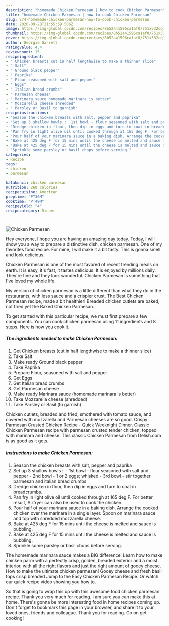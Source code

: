 ```yaml
---
description: "homemade Chicken Parmesan | how to cook Chicken Parmesan"
title: "homemade Chicken Parmesan | how to cook Chicken Parmesan"
slug: 274-homemade-chicken-parmesan-how-to-cook-chicken-parmesan
date: 2020-09-28T21:55:59.586Z
image: https://img-global.cpcdn.com/recipes/8b52a41596ca1af0/751x532cq70/chicken-parmesan-recipe-main-photo.jpg
thumbnail: https://img-global.cpcdn.com/recipes/8b52a41596ca1af0/751x532cq70/chicken-parmesan-recipe-main-photo.jpg
cover: https://img-global.cpcdn.com/recipes/8b52a41596ca1af0/751x532cq70/chicken-parmesan-recipe-main-photo.jpg
author: Georgie Garrett
ratingvalue: 4.4
reviewcount: 15
recipeingredient:
- " Chicken breasts cut in half lengthwise to make a thinner slice"
- " Salt"
- " Ground black pepper"
- " Paprika"
- " Flour seasoned with salt and pepper"
- " Eggs"
- " Italian bread crumbs"
- " Parmesan cheese"
- " Marinara sauce homemade marinara is better"
- " Mozzarella cheese shredded"
- " Parsley or Basil to garnish"
recipeinstructions:
- "Season the chicken breasts with salt, pepper and paprika"
- "Set up 3 shallow bowls :  1st bowl - flour seasoned with salt and pepper 2nd bowl - 1 or 2 eggs; whisked 3rd bowl - stir together parmesan and italian bread crumbs"
- "Dredge chicken in flour, then dip in eggs and turn to coat in breadcrumbs."
- "Pan fry in light olive oil until cooked through at 165 deg F. For better result, Airfryer can also be used to cook the chicken."
- "Pour half of your marinara sauce in a baking dish. Arrange the cooked chicken over the marinara in a single layer. Spoon on marinara sauce and top with shredded mozzarella cheese."
- "Bake at 425 deg F for 15 mins until the cheese is melted and sauce is bubbling."
- "Bake at 425 deg F for 15 mins until the cheese is melted and sauce is bubbling."
- "Sprinkle some parsley or basil chops before serving."
categories:
- Recipe
tags:
- chicken
- parmesan

katakunci: chicken parmesan 
nutrition: 268 calories
recipecuisine: American
preptime: "PT36M"
cooktime: "PT49M"
recipeyield: "4"
recipecategory: Dinner

---
```



![Chicken Parmesan](https://img-global.cpcdn.com/recipes/8b52a41596ca1af0/751x532cq70/chicken-parmesan-recipe-main-photo.jpg)

Hey everyone, I hope you are having an amazing day today. Today, I will show you a way to prepare a distinctive dish, chicken parmesan. One of my favorites food recipe. For mine, I will make it a bit tasty. This is gonna smell and look delicious.

Chicken Parmesan is one of the most favored of recent trending meals on earth. It is easy, it's fast, it tastes delicious. It is enjoyed by millions daily. They're fine and they look wonderful. Chicken Parmesan is something that I've loved my whole life.

My version of chicken parmesan is a little different than what they do in the restaurants, with less sauce and a crispier crust. The Best Chicken Parmesan recipe, made a bit healthier! Breaded chicken cutlets are baked, not fried yet the Baked Chicken Parmesan.


To get started with this particular recipe, we must first prepare a few components. You can cook chicken parmesan using 11 ingredients and 8 steps. Here is how you cook it.

<!--inarticleads1-->

##### The ingredients needed to make Chicken Parmesan:

1. Get  Chicken breasts (cut in half lengthwise to make a thinner slice)
1. Take  Salt
1. Make ready  Ground black pepper
1. Take  Paprika
1. Prepare  Flour, seasoned with salt and pepper
1. Get  Eggs
1. Get  Italian bread crumbs
1. Get  Parmesan cheese
1. Make ready  Marinara sauce (homemade marinara is better)
1. Take  Mozzarella cheese (shredded)
1. Take  Parsley or Basil (to garnish)


Chicken cutlets, breaded and fried, smothered with tomato sauce, and covered with mozzarella and Parmesan cheeses are so good. Crispy Parmesan Crusted Chicken Recipe - Quick Weeknight Dinner. Classic Chicken Parmesan recipe with parmesan crusted tender chicken, topped with marinara and cheese. This classic Chicken Parmesan from Delish.com is as good as it gets. 

<!--inarticleads2-->

##### Instructions to make Chicken Parmesan:

1. Season the chicken breasts with salt, pepper and paprika
1. Set up 3 shallow bowls :  - 1st bowl - flour seasoned with salt and pepper - 2nd bowl - 1 or 2 eggs; whisked - 3rd bowl - stir together parmesan and italian bread crumbs
1. Dredge chicken in flour, then dip in eggs and turn to coat in breadcrumbs.
1. Pan fry in light olive oil until cooked through at 165 deg F. For better result, Airfryer can also be used to cook the chicken.
1. Pour half of your marinara sauce in a baking dish. Arrange the cooked chicken over the marinara in a single layer. Spoon on marinara sauce and top with shredded mozzarella cheese.
1. Bake at 425 deg F for 15 mins until the cheese is melted and sauce is bubbling.
1. Bake at 425 deg F for 15 mins until the cheese is melted and sauce is bubbling.
1. Sprinkle some parsley or basil chops before serving.


The homemade marinara sauce makes a BIG difference. Learn how to make chicken parm with a perfectly crisp, golden, breaded exterior and a moist interior, with all the right flavors and just the right amount of gooey cheese. How to make the ultimate chicken parmesan! Gooey cheese and fresh basil tops crisp breaded Jump to the Easy Chicken Parmesan Recipe. Or watch our quick recipe video showing you how to. 

So that is going to wrap this up with this awesome food chicken parmesan recipe. Thank you very much for reading. I am sure you can make this at home. There's gonna be more interesting food in home recipes coming up. Don't forget to bookmark this page in your browser, and share it to your loved ones, friends and colleague. Thank you for reading. Go on get cooking!
